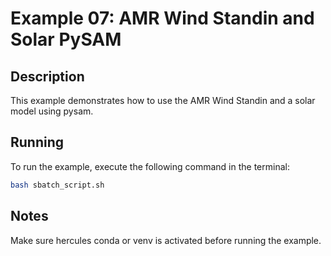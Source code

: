 # Example 07: AMR Wind Standin and Solar PySAM

## Description

This example demonstrates how to use the AMR Wind Standin and a solar model using pysam.

## Running

To run the example, execute the following command in the terminal:

```bash
bash sbatch_script.sh
```

## Notes

Make sure hercules conda or venv is activated before running the example.